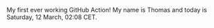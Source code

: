 My first ever working GitHub Action!
My name is Thomas and today is Saturday, 12 March, 02:08 CET. 

